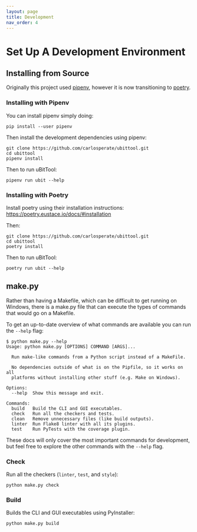 ```yaml
---
layout: page
title: Development
nav_order: 4
---
```


# Set Up A Development Environment

## Installing from Source

Originally this project used [pipenv](https://docs.pipenv.org/), however it is
now transitioning to [poetry](https://poetry.eustace.io/).

### Installing with Pipenv

You can install pipenv simply doing:

```
pip install --user pipenv
```

Then install the development dependencies using pipenv:

```
git clone https://github.com/carlosperate/ubittool.git
cd ubittool
pipenv install
```

Then to run uBitTool:

```
pipenv run ubit --help
```

### Installing with Poetry

Install poetry using their installation instructions:
https://poetry.eustace.io/docs/#installation

Then:

```
git clone https://github.com/carlosperate/ubittool.git
cd ubittool
poetry install
```

Then to run uBitTool:

```
poetry run ubit --help
```

## make.py

Rather than having a Makefile, which can be difficult to get running on
Windows, there is a make.py file that can execute the types of commands that
would go on a Makefile.

To get an up-to-date overview of what commands are available you can run the
`--help` flag:

```
$ python make.py --help
Usage: python make.py [OPTIONS] COMMAND [ARGS]...

  Run make-like commands from a Python script instead of a MakeFile.

  No dependencies outside of what is on the Pipfile, so it works on all
  platforms without installing other stuff (e.g. Make on Windows).

Options:
  --help  Show this message and exit.

Commands:
  build   Build the CLI and GUI executables.
  check   Run all the checkers and tests.
  clean   Remove unnecessary files (like build outputs).
  linter  Run Flake8 linter with all its plugins.
  test    Run PyTests with the coverage plugin.
```

These docs will only cover the most important commands for development, but
feel free to explore the other commands with the `--help` flag.

### Check

Run all the checkers (`linter`, `test`, and `style`):

```
python make.py check
```

### Build

Builds the CLI and GUI executables using PyInstaller:

```
python make.py build
```
